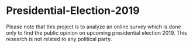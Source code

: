 # Presidential-Election-2019
Please note that this project is to analyze an online survey which is done only to find the public opinion on upcoming presidential election 2019. This research is not related to any political party.
